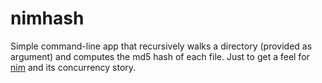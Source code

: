 # nimhash

Simple command-line app that recursively walks a directory (provided as argument) and computes the md5 hash of each file. Just to get a feel for [nim][] and its concurrency story.

[nim]: http://nim-lang.org/
